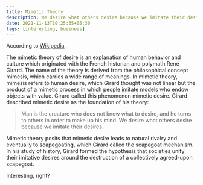 ```yaml
---
title: Mimetic Theory
description: We desire what others desire because we imitate their desires
date: 2021-11-13T10:25:35+05:30
tags: [interesting, business]
---
```


According to [Wikipedia](https://en.wikipedia.org/wiki/Mimetic_theory),

The mimetic theory of desire is an explanation of human behavior and culture which originated with the French historian and polymath René Girard. The name of the theory is derived from the philosophical concept mimesis, which carries a wide range of meanings. In mimetic theory, mimesis refers to human desire, which Girard thought was not linear but the product of a mimetic process in which people imitate models who endow objects with value. Girard called this phenomenon mimetic desire. Girard described mimetic desire as the foundation of his theory:

> Man is the creature who does not know what to desire, and he turns to others in order to make up his mind. We desire what others desire because we imitate their desires.

Mimetic theory posits that mimetic desire leads to natural rivalry and eventually to scapegoating, which Girard called the scapegoat mechanism. In his study of history, Girard formed the hypothesis that societies unify their imitative desires around the destruction of a collectively agreed-upon scapegoat.

Interesting, right?
